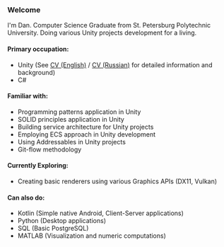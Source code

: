 ### Welcome

 I'm Dan. Computer Science Graduate from St. Petersburg Polytechnic University. 
 Doing various Unity projects development for a living.

#### Primary occupation:
 - Unity (See [CV (English)](CV/CV_EN.md) / [CV (Russian)](CV/CV_RU.md) for detailed information and background)
 - C#

#### Familiar with:
- Programming patterns application in Unity
- SOLID principles application in Unity
- Building service architecture for Unity projects
- Employing ECS approach in Unity development
- Using Addressables in Unity projects
- Git-flow methodology

#### Currently Exploring:
- Creating basic renderers using various Graphics APIs (DX11, Vulkan)

#### Can also do:
 - Kotlin (Simple native Android, Client-Server applications)
 - Python (Desktop applications)
 - SQL (Basic PostgreSQL)
 - MATLAB (Visualization and numeric computations)

<!--
**WorryWarrior/WorryWarrior** is a ✨ _special_ ✨ repository because its `README.md` (this file) appears on your GitHub profile.

Here are some ideas to get you started:

- 🔭 I’m currently working on ...
- 🌱 I’m currently learning ...
- 👯 I’m looking to collaborate on ...
- 🤔 I’m looking for help with ...
- 💬 Ask me about ...
- 📫 How to reach me: ...
- 😄 Pronouns: ...
- ⚡ Fun fact: ...
-->
